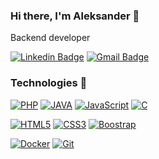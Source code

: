 ### Hi there, I'm Aleksander 👋
Backend developer

[![Linkedin Badge](https://img.shields.io/badge/-LinkedIn-blue?style=flat-square&logo=Linkedin&logoColor=white&link=https://www.linkedin.com/in/aleksander-kowalski-97a071154/)](https://www.linkedin.com/in/aleksander-kowalski-97a071154/)
[![Gmail Badge](https://img.shields.io/badge/-Gmail-c14438?style=flat-square&logo=Gmail&logoColor=white&link=mailto:mrhdolek14@gmail.com)](mailto:mrhdolek14@gmail.com)
<br>
### Technologies 🚧
[![PHP](https://img.shields.io/badge/-PHP-26b1e3?style=flat-square&logo=PHP&logoColor=white&link=https://github.com/MrHDOLEK/)](https://github.com/MrHDOLEK/)
[![JAVA](https://img.shields.io/badge/-JAVA-orange?style=flat-square&logo=java&logoColor=white&link=https://github.com/MrHDOLEK/)](https://github.com/MrHDOLEK/)
[![JavaScript](https://img.shields.io/badge/-JavaScript-black?style=flat-square&logo=javascript&link=https://github.com/MrHDOLEK/)](https://github.com/MrHDOLEK/)
[![C](https://img.shields.io/badge/-C-black?style=flat-square&logo=c&logoColor=white&link=https://github.com/MrHDOLEK/)](https://github.com/MrHDOLEK/)

[![HTML5](https://img.shields.io/badge/-HTML5-E34F26?style=flat-square&logo=html5&logoColor=white&link=https://github.com/MrHDOLEK/)](https://github.com/MrHDOLEK/)
[![CSS3](https://img.shields.io/badge/-CSS3-1572B6?style=flat-square&logo=css3&link=https://github.com/MrHDOLEK/)](https://github.com/MrHDOLEK/)
[![Boostrap](https://img.shields.io/badge/-Boostrap-311C87?style=flat-square&logo=boostrap&link=https://github.com/MrHDOLEK/)](https://github.com/MrHDOLEK/)

[![Docker](https://img.shields.io/badge/-Docker-blue?style=flat-square&logo=docker&link=https://github.com/MrHDOLEK/)](https://github.com/MrHDOLEK/)
[![Git](https://img.shields.io/badge/-Git-black?style=flat-square&logo=git&link=https://github.com/MrHDOLEK/)](https://github.com/MrHDOLEK/)
